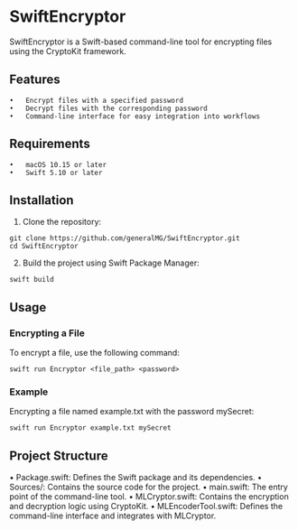 # SwiftEncryptor

SwiftEncryptor is a Swift-based command-line tool for encrypting files using the CryptoKit framework.

## Features

	•	Encrypt files with a specified password
	•	Decrypt files with the corresponding password
	•	Command-line interface for easy integration into workflows

## Requirements

	•	macOS 10.15 or later
	•	Swift 5.10 or later

## Installation

1. Clone the repository:

```
git clone https://github.com/generalMG/SwiftEncryptor.git
cd SwiftEncryptor
```

2. Build the project using Swift Package Manager:

```
swift build
```

## Usage

### Encrypting a File

To encrypt a file, use the following command:

```
swift run Encryptor <file_path> <password>
```

### Example

Encrypting a file named example.txt with the password mySecret:

```
swift run Encryptor example.txt mySecret
```

## Project Structure

•	Package.swift: Defines the Swift package and its dependencies.
•	Sources/: Contains the source code for the project.
	•	main.swift: The entry point of the command-line tool.
	•	MLCryptor.swift: Contains the encryption and decryption logic using CryptoKit.
	•	MLEncoderTool.swift: Defines the command-line interface and integrates with MLCryptor.
